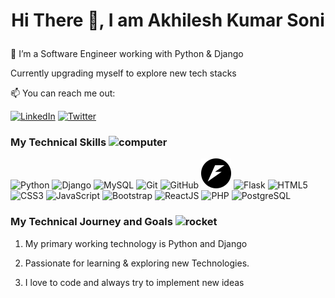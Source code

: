 <h1 align="center">
  
  Hi There 👋, I am Akhilesh Kumar Soni
</h1>

🔭 I’m a Software Engineer working with Python & Django

Currently upgrading myself to explore new tech stacks

📫 You can reach me out: 


[![LinkedIn](https://img.icons8.com/color/48/000000/linkedin.png)](https://www.linkedin.com/in/akhileshsoni) [![Twitter](https://img.icons8.com/color/48/000000/twitter.png)](https://twitter.com/Akhilesh13Kumar)


### My Technical Skills ![computer](https://user-images.githubusercontent.com/61263785/119502104-31e11000-bd87-11eb-810a-e82b5794d57e.jpg) 


![Python](https://img.icons8.com/color/48/000000/python.png)   ![Django](https://img.icons8.com/color/48/000000/django.png)   ![MySQL](https://img.icons8.com/color/48/000000/mysql-logo.png)   ![Git](https://img.icons8.com/color/48/000000/git.png)   ![GitHub](https://img.icons8.com/color/48/000000/github-2.png)   <img src="https://raw.githubusercontent.com/simple-icons/simple-icons/develop/icons/fastapi.svg" alt="FastAPI" width="48" height="48">   ![Flask](https://img.icons8.com/color/48/000000/flask.png)   ![HTML5](https://img.icons8.com/color/48/000000/html-5.png)   ![CSS3](https://img.icons8.com/color/48/000000/css3.png)   ![JavaScript](https://img.icons8.com/color/48/000000/javascript.png)   ![Bootstrap](https://img.icons8.com/color/48/000000/bootstrap.png)   ![ReactJS](https://img.icons8.com/color/48/000000/react-native.png)   ![PHP](https://img.icons8.com/color/48/000000/php.png)   <img src="https://www.vectorlogo.zone/logos/postgresql/postgresql-icon.svg" alt="PostgreSQL" width="48" height="48"> 



### My Technical Journey and Goals ![rocket](https://user-images.githubusercontent.com/61263785/119502648-c77c9f80-bd87-11eb-9460-e4cc43afd63b.png)



1. My primary working technology is Python and Django

2. Passionate for learning & exploring new Technologies.

3. I love to code and always try to implement new ideas

